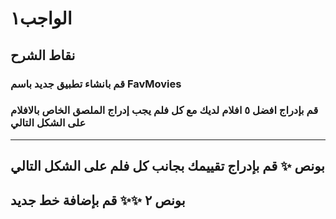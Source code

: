 # الواجب١
## نقاط الشرح


### قم بانشاء تطبيق جديد باسم FavMovies

### قم بإدراج افضل ٥ افلام لديك مع كل فلم يجب إدراج الملصق الخاص بالافلام على الشكل التالي

---


## بونص ✨ قم بإدراج تقييمك بجانب كل فلم على الشكل التالي 

## بونص ٢ ✨✨ قم بإضافة خط جديد
